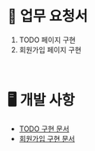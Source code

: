 # 📜 업무 요청서

1. TODO 페이지 구현
2. 회원가입 페이지 구현

<br>

# 🖥️ 개발 사항

- [TODO 구현 문서](./todo%20구현%20문서.docx)
- [회원가입 구현 문서](./회원가입%20구현%20문서.docx)
